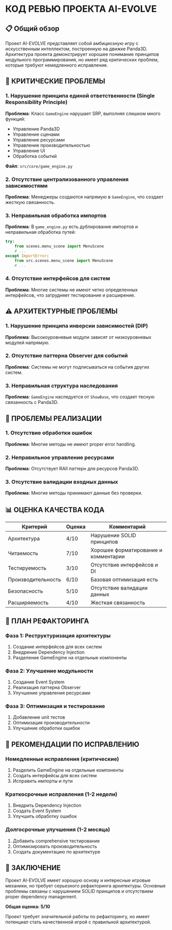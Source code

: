 # КОД РЕВЬЮ ПРОЕКТА AI-EVOLVE

## 📋 Общий обзор

Проект AI-EVOLVE представляет собой амбициозную игру с искусственным интеллектом, построенную на движке Panda3D. Архитектура проекта демонстрирует хорошее понимание принципов модульного программирования, но имеет ряд критических проблем, которые требуют немедленного исправления.

## 🚨 КРИТИЧЕСКИЕ ПРОБЛЕМЫ

### 1. Нарушение принципа единой ответственности (Single Responsibility Principle)

**Проблема**: Класс `GameEngine` нарушает SRP, выполняя слишком много функций:
- Управление Panda3D
- Управление сценами
- Управление ресурсами
- Управление производительностью
- Управление UI
- Обработка событий

**Файл**: `src/core/game_engine.py`

### 2. Отсутствие централизованного управления зависимостями

**Проблема**: Менеджеры создаются напрямую в `GameEngine`, что создает жесткую связанность.

### 3. Неправильная обработка импортов

**Проблема**: В `game_engine.py` есть дублирование импортов и неправильная обработка путей:
```python
try:
    from scenes.menu_scene import MenuScene
    # ...
except ImportError:
    from src.scenes.menu_scene import MenuScene
    # ...
```

### 4. Отсутствие интерфейсов для систем

**Проблема**: Многие системы не имеют четко определенных интерфейсов, что затрудняет тестирование и расширение.

## ⚠️ АРХИТЕКТУРНЫЕ ПРОБЛЕМЫ

### 1. Нарушение принципа инверсии зависимостей (DIP)

**Проблема**: Высокоуровневые модули зависят от низкоуровневых модулей напрямую.

### 2. Отсутствие паттерна Observer для событий

**Проблема**: Системы не могут подписываться на события других систем.

### 3. Неправильная структура наследования

**Проблема**: `GameEngine` наследуется от `ShowBase`, что создает тесную связанность с Panda3D.

## 🔧 ПРОБЛЕМЫ РЕАЛИЗАЦИИ

### 1. Отсутствие обработки ошибок

**Проблема**: Многие методы не имеют proper error handling.

### 2. Неправильное управление ресурсами

**Проблема**: Отсутствует RAII паттерн для ресурсов Panda3D.

### 3. Отсутствие валидации входных данных

**Проблема**: Многие методы принимают данные без проверки.

## 📊 ОЦЕНКА КАЧЕСТВА КОДА

| Критерий | Оценка | Комментарий |
|----------|--------|-------------|
| Архитектура | 4/10 | Нарушение SOLID принципов |
| Читаемость | 7/10 | Хорошее форматирование и комментарии |
| Тестируемость | 3/10 | Отсутствие интерфейсов и DI |
| Производительность | 6/10 | Базовая оптимизация есть |
| Безопасность | 5/10 | Отсутствие валидации данных |
| Расширяемость | 4/10 | Жесткая связанность |

## 🎯 ПЛАН РЕФАКТОРИНГА

### Фаза 1: Реструктуризация архитектуры
1. Создание интерфейсов для всех систем
2. Внедрение Dependency Injection
3. Разделение GameEngine на отдельные компоненты

### Фаза 2: Улучшение модульности
1. Создание Event System
2. Реализация паттерна Observer
3. Улучшение управления ресурсами

### Фаза 3: Оптимизация и тестирование
1. Добавление unit тестов
2. Оптимизация производительности
3. Улучшение обработки ошибок

## 🚀 РЕКОМЕНДАЦИИ ПО ИСПРАВЛЕНИЮ

### Немедленные исправления (критические)
1. Разделить GameEngine на отдельные компоненты
2. Создать интерфейсы для всех систем
3. Исправить импорты и пути

### Краткосрочные исправления (1-2 недели)
1. Внедрить Dependency Injection
2. Создать Event System
3. Улучшить обработку ошибок

### Долгосрочные улучшения (1-2 месяца)
1. Добавить comprehensive тестирование
2. Оптимизировать производительность
3. Создать документацию по архитектуре

## 📝 ЗАКЛЮЧЕНИЕ

Проект AI-EVOLVE имеет хорошую основу и интересные игровые механики, но требует серьезного рефакторинга архитектуры. Основные проблемы связаны с нарушением SOLID принципов и отсутствием proper dependency management.

**Общая оценка: 5/10**

Проект требует значительной работы по рефакторингу, но имеет потенциал стать качественной игрой с правильной архитектурой.
